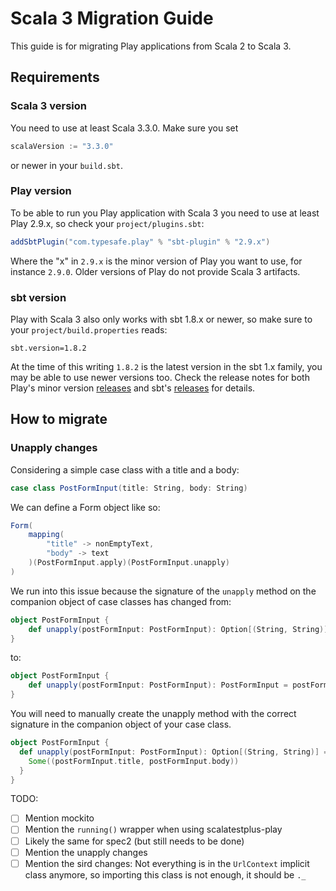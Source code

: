 <!--- Copyright (C) from 2022 The Play Framework Contributors <https://github.com/playframework>, 2011-2021 Lightbend Inc. <https://www.lightbend.com> -->

# Scala 3 Migration Guide

This guide is for migrating Play applications from Scala 2 to Scala 3.

## Requirements

### Scala 3 version

You need to use at least Scala 3.3.0. Make sure you set

```scala
scalaVersion := "3.3.0"
```

or newer in your `build.sbt`.

### Play version

To be able to run you Play application with Scala 3 you need to use at least Play 2.9.x, so check your `project/plugins.sbt`:

```scala
addSbtPlugin("com.typesafe.play" % "sbt-plugin" % "2.9.x")
```

Where the "x" in `2.9.x` is the minor version of Play you want to use, for instance `2.9.0`.
Older versions of Play do not provide Scala 3 artifacts.

### sbt version

Play with Scala 3 also only works with sbt 1.8.x or newer, so make sure to your `project/build.properties` reads:

```properties
sbt.version=1.8.2
```

At the time of this writing `1.8.2` is the latest version in the sbt 1.x family, you may be able to use newer versions too. Check the release notes for both Play's minor version [releases](https://github.com/playframework/playframework/releases) and sbt's [releases](https://github.com/sbt/sbt/releases) for details.

## How to migrate

### Unapply changes

Considering a simple case class with a title and a body:

```scala
case class PostFormInput(title: String, body: String)
```

We can define a Form object like so:

```scala
Form(
	mapping(
		"title" -> nonEmptyText,
		"body" -> text
	)(PostFormInput.apply)(PostFormInput.unapply)
)
```

We run into this issue because the signature of the `unapply` method on the companion object of case classes has changed from:

```scala
object PostFormInput {
	def unapply(postFormInput: PostFormInput): Option[(String, String)] = Some((postFormInput.title, postFormInput.body))
}
```

to:

```scala
object PostFormInput {
	def unapply(postFormInput: PostFormInput): PostFormInput = postFormInput
}
```

You will need to manually create the unapply method with the correct signature in the companion object of your case class.

```scala
object PostFormInput {
  def unapply(postFormInput: PostFormInput): Option[(String, String)] = {
    Some((postFormInput.title, postFormInput.body))
  }
}
```

TODO:
- [ ] Mention mockito
- [ ] Mention the `running()` wrapper when using scalatestplus-play
- [ ] Likely the same for spec2 (but still needs to be done)
- [ ] Mention the unapply changes
- [ ] Mention the sird changes: Not everything is in the `UrlContext` implicit class anymore, so importing this class is not enough, it should be `._`

